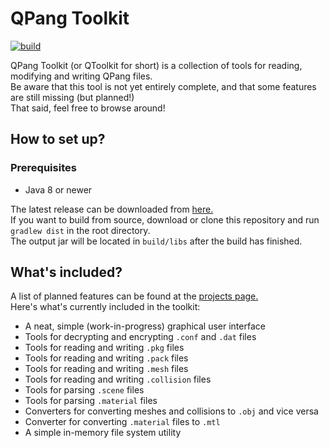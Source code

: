 # QPang Toolkit
[![build](https://github.com/kuroppoi/qpang-toolkit/actions/workflows/gradle.yml/badge.svg)](https://github.com/kuroppoi/qpang-toolkit/actions)

QPang Toolkit (or QToolkit for short) is a collection of tools for reading, modifying and writing QPang files.\
Be aware that this tool is not yet entirely complete, and that some features are still missing (but planned!)\
That said, feel free to browse around!

## How to set up?
### Prerequisites
- Java 8 or newer

The latest release can be downloaded from [here.](https://github.com/kuroppoi/qpang-toolkit/releases/latest)\
If you want to build from source, download or clone this repository and run `gradlew dist` in the root directory.\
The output jar will be located in `build/libs` after the build has finished.

## What's included?
A list of planned features can be found at the [projects page.](https://github.com/kuroppoi/qpang-toolkit/projects)\
Here's what's currently included in the toolkit:
- A neat, simple (work-in-progress) graphical user interface
- Tools for decrypting and encrypting `.conf` and `.dat` files
- Tools for reading and writing `.pkg` files
- Tools for reading and writing `.pack` files
- Tools for reading and writing `.mesh` files
- Tools for reading and writing `.collision` files
- Tools for parsing `.scene` files
- Tools for parsing `.material` files
- Converters for converting meshes and collisions to `.obj` and vice versa
- Converter for converting `.material` files to `.mtl`
- A simple in-memory file system utility
